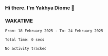 ### Hi there. I'm Yakhya Diome 👋

### WAKATIME
<!--START_SECTION:waka-->

```txt
From: 18 February 2025 - To: 24 February 2025

Total Time: 0 secs

No activity tracked
```

<!--END_SECTION:waka-->
